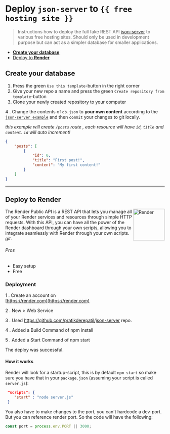 # Deploy `json-server` to `{{ free hosting site }}`

> Instructions how to deploy the full fake REST API [json-server](https://github.com/typicode/json-server) to various free hosting sites. Should only be used in development purpose but can act as a simpler database for smaller applications.

- [**Create your database**](#create-your-database)
- [Deploy to **Render**](#deploy-to-render)

## Create your database

1. Press the green `Use this template`-button in the right corner
2. Give your new repo a name and press the green `Create repository from template`-button
3. Clone your newly created repository to your computer

4 . Change the contents of `db.json` to **your own content** according to the [`json-server example`](https://github.com/typicode/json-server#example) and then `commit` your changes to git locally.

_this example will create `/posts` route , each resource will have `id`, `title` and `content`. `id` will auto increment!_

```json
{
	"posts": [
		{
			"id": 0,
			"title": "First post!",
			"content": "My first content!"
		}
	]
}
```

---

## Deploy to **Render**

<img align="right" width="100px" height="auto" src="https://dashboard.render.com/static/media/logo-redesign-02-word-dark.0811da26fe4b1f9a9b6c642d91bbcf73.svg" alt="Render">

The Render Public API is a REST API that lets you manage all of your Render services and resources through simple HTTP requests. With this API, you can have all the power of the Render dashboard through your own scripts, allowing you to integrate seamlessly with Render through your own scripts. _git_.

###### Pros

- Easy setup
- Free

### Deployment

1 . Create an account on <br/>[https://render.com](https://render.com)

2 . New > Web Service

3 . Used https://github.com/pratikderepatil/json-server repo.

4 . Added a Build Command of npm install

5 . Added a Start Command of npm start

The deploy was successful.

#### How it works

Render will look for a startup-script, this is by default `npm start` so make sure you have that in your `package.json` (assuming your script is called `server.js`):

```json
 "scripts": {
    "start" : "node server.js"
 }
```

You also have to make changes to the port, you can't hardcode a dev-port. But you can reference render port. So the code will have the following:

```js
const port = process.env.PORT || 3000;
```
